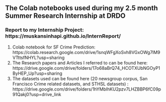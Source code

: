 <h2> The Colab notebooks used during my 2.5 month Summer Research Internship at DRDO </h2>
<h3> Report to my Internship Project: https://muskansinhapi.github.io/InternReport/ </h3>
<ol>
<li>
Colab notebook for SF Crime Prediction: https://colab.research.google.com/drive/1snqWFgXoSvh8VGxOWg7lM9VTttsfNHYL?usp=sharing
</li>
    
<li>The Research papers and Articles I referred to can be found here: https://drive.google.com/drive/folders/17o68aBrQ74_HCOTXUbNGOyP1ByHEP_Up?usp=sharing
</li>

<li>The datasets used can be found here (20 newsgroup corpus, San Francisco Crime related datasets, and STHSL datasets) : https://drive.google.com/drive/folders/1hYMbIhKU2pzv7LHZBBP6fC09p91Qakj0?usp=drive_link
</li>

</ol>
